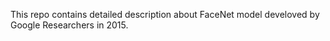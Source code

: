 This repo contains detailed description about FaceNet model develoved by Google Researchers in 2015.
